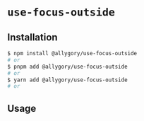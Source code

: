 # `use-focus-outside`

## Installation

```sh
$ npm install @allygory/use-focus-outside
# or
$ pnpm add @allygory/use-focus-outside
# or
$ yarn add @allygory/use-focus-outside
# or
```

## Usage

<!-- View docs [here](https://google.com). -->
